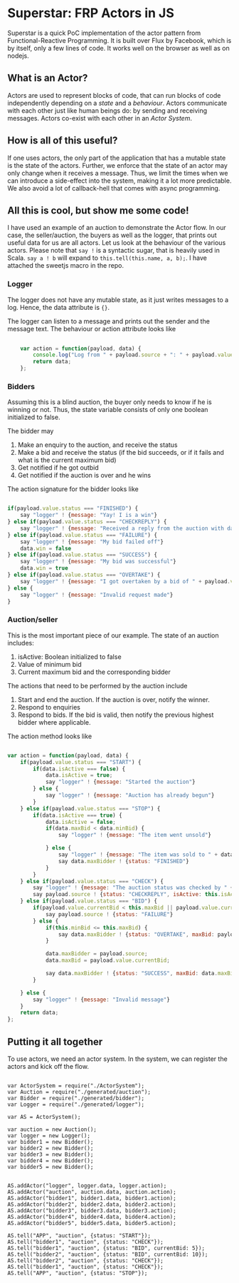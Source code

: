 # Superstar: FRP Actors in JS

Superstar is a quick PoC implementation  of the actor pattern from Functional-Reactive Programming. It is built over Flux by Facebook, which is by itself, only a few lines of code. It works well on the browser as well as on nodejs. 

## What is an Actor?

Actors are used to represent blocks of code, that can run blocks of code independently depending on a *state* and a *behaviour*. Actors communicate with each other just like human beings do: by sending and receiving messages. Actors co-exist with each other in an *Actor System*. 

## How is all of this useful?

If one uses actors, the only part of the application that has a mutable state is the state of the actors. Further, we enforce that the state of an actor may only change when it receives a message. Thus, we limit the times when we can introduce a side-effect into the system, making it a lot more predictable. We also avoid a lot of callback-hell that comes with async programming. 

## All this is cool, but show me some code!

I have used an example of an auction to demonstrate the Actor flow. In our case, the seller/auction, the buyers as well as the logger, that prints out useful data for us are all actors. Let us look at the behaviour of the various actors. Please note that `say !` is a syntactic sugar, that is heavily used in Scala. `say a ! b` will expand to `this.tell(this.name, a, b);`. I have attached the sweetjs macro in the repo.

### Logger

The logger does not have any mutable state, as it just writes messages to a log. Hence, the data attribute is ` {} `. 

The logger can listen to a message and prints out the sender and the message text. The behaviour or action attribute looks like

```javascript
	
	var action = function(payload, data) {
		console.log("Log from " + payload.source + ": " + payload.value.message);
		return data;
	};

```

### Bidders

Assuming this is a blind auction, the buyer only needs to know if he is winning or not. Thus, the state variable consists of only one boolean initialized to false. 

The bidder may
1. Make an enquiry to the auction, and receive the status
1. Make a bid and receive the status (if the bid succeeds, or if it fails and what is the current maximum bid)
1. Get notified if he got outbid
1. Get notified if the auction is over and he wins

The action signature for the bidder looks like

```javascript

if(payload.value.status === "FINISHED") {
	say "logger" ! {message: "Yay! I is a win"}
} else if(payload.value.status === "CHECKREPLY") {
	say "logger" ! {message: "Received a reply from the auction with data " + JSON.stringify(payload.value)}
} else if(payload.value.status === "FAILURE") {
	say "logger" ! {message: "My bid failed off"}
	data.win = false
} else if(payload.value.status === "SUCCESS") {
	say "logger" ! {message: "My bid was successful"}
	data.win = true
} else if(payload.value.status === "OVERTAKE") {
	say "logger" ! {message: "I got overtaken by a bid of " + payload.value.maxBid}
} else {
	say "logger" ! {message: "Invalid request made"}
}

```

### Auction/seller

This is the most important piece of our example. The state of an auction includes:
1. isActive: Boolean initialized to false
1. Value of minimum bid
1. Current maximum bid and the corresponding bidder

The actions that need to be performed by the auction include
1. Start and end the auction. If the auction is over, notify the winner. 
1. Respond to enquiries
1. Respond to bids. If the bid is valid, then notify the previous highest bidder where applicable.

The action method looks like

```javascript

var action = function(payload, data) {
	if(payload.value.status === "START") {
		if(data.isActive === false) {
			data.isActive = true;
			say "logger" ! {message: "Started the auction"}
		} else {
			say "logger" ! {message: "Auction has already begun"}
		}
	} else if(payload.value.status === "STOP") {
		if(data.isActive === true) {
			data.isActive = false;
			if(data.maxBid < data.minBid) {
				say "logger" ! {message: "The item went unsold"}

			} else {
				say "logger" ! {message: "The item was sold to " + data.maxBidder + " for " + data.maxBid}
				say data.maxBidder ! {status: "FINISHED"}
			}
		}
	} else if(payload.value.status === "CHECK") {
		say "logger" ! {message: "The auction status was checked by " + payload.source}
		say payload.source ! {status: "CHECKREPLY", isActive: this.isActive, maxBid: this.maxBid, minBid: this.minBid}
	} else if(payload.value.status === "BID") {
		if(payload.value.currentBid < this.maxBid || payload.value.currentBid < this.minBid) {
			say payload.source ! {status: "FAILURE"}
		} else {
			if(this.minBid <= this.maxBid) {
				say data.maxBidder ! {status: "OVERTAKE", maxBid: payload.value.currentBid}
			}

			data.maxBidder = payload.source;
			data.maxBid = payload.value.currentBid;

			say data.maxBidder ! {status: "SUCCESS", maxBid: data.maxBid}
		}

	} else {
		say "logger" ! {message: "Invalid message"}
	}
	return data;
};

```

## Putting it all together

To use actors, we need an actor system. In the system, we can register the actors and kick off the flow. 

```

var ActorSystem = require("./ActorSystem");
var Auction = require("./generated/auction");
var Bidder = require("./generated/bidder");
var Logger = require("./generated/logger");

var AS = ActorSystem();

var auction = new Auction();
var logger = new Logger();
var bidder1 = new Bidder();
var bidder2 = new Bidder();
var bidder3 = new Bidder();
var bidder4 = new Bidder();
var bidder5 = new Bidder();


AS.addActor("logger", logger.data, logger.action);
AS.addActor("auction", auction.data, auction.action);
AS.addActor("bidder1", bidder1.data, bidder1.action);
AS.addActor("bidder2", bidder2.data, bidder2.action);
AS.addActor("bidder3", bidder3.data, bidder3.action);
AS.addActor("bidder4", bidder4.data, bidder4.action);
AS.addActor("bidder5", bidder5.data, bidder5.action);

AS.tell("APP", "auction", {status: "START"});
AS.tell("bidder1", "auction", {status: "CHECK"});
AS.tell("bidder1", "auction", {status: "BID", currentBid: 5});
AS.tell("bidder2", "auction", {status: "BID", currentBid: 10});
AS.tell("bidder2", "auction", {status: "CHECK"});
AS.tell("bidder1", "auction", {status: "CHECK"});
AS.tell("APP", "auction", {status: "STOP"});


```